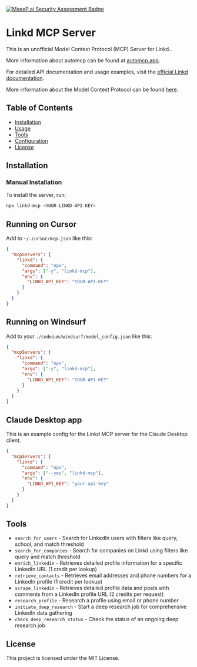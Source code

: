 [![MseeP.ai Security Assessment Badge](https://mseep.net/pr/automcp-app-linkd-mcp-badge.png)](https://mseep.ai/app/automcp-app-linkd-mcp)

# Linkd MCP Server

This is an unofficial Model Context Protocol (MCP) Server for Linkd..

More information about automcp can be found at [automcp.app](https://automcp.app).

For detailed API documentation and usage examples, visit the [official Linkd documentation](https://docs.linkd.inc/).

More information about the Model Context Protocol can be found [here](https://modelcontextprotocol.io/introduction).

## Table of Contents

- [Installation](#installation)
- [Usage](#usage)
- [Tools](#tools)
- [Configuration](#configuration)
- [License](#license)

## Installation

### Manual Installation
To install the server, run:

```bash
npx linkd-mcp <YOUR-LINKD-API-KEY>
```

## Running on Cursor
Add to `~/.cursor/mcp.json` like this:
```json
{
  "mcpServers": {
    "linkd": {
      "command": "npx",
      "args": ["-y", "linkd-mcp"],
      "env": {
        "LINKD_API_KEY": "YOUR-API-KEY"
      }
    }
  }
}
```

## Running on Windsurf
Add to your `./codeium/windsurf/model_config.json` like this:
```json
{
  "mcpServers": {
    "linkd": {
      "command": "npx",
      "args": ["-y", "linkd-mcp"],
      "env": {
        "LINKD_API_KEY": "YOUR-API-KEY"
      }
    }
  }
}
```

## Claude Desktop app
This is an example config for the Linkd MCP server for the Claude Desktop client.

```json
{
  "mcpServers": {
    "linkd": {
      "command": "npx",
      "args": ["--yes", "linkd-mcp"],
      "env": {
        "LINKD_API_KEY": "your-api-key"
      }
    }
  }
}
```

## Tools
* `search_for_users` - Search for LinkedIn users with filters like query, school, and match threshold
* `search_for_companies` - Search for companies on Linkd using filters like query and match threshold
* `enrich_linkedin` - Retrieves detailed profile information for a specific LinkedIn URL (1 credit per lookup)
* `retrieve_contacts` - Retrieves email addresses and phone numbers for a LinkedIn profile (1 credit per lookup)
* `scrape_linkedin` - Retrieves detailed profile data and posts with comments from a LinkedIn profile URL (2 credits per request)
* `research_profile` - Research a profile using email or phone number
* `initiate_deep_research` - Start a deep research job for comprehensive LinkedIn data gathering
* `check_deep_research_status` - Check the status of an ongoing deep research job


## License

This project is licensed under the MIT License.
